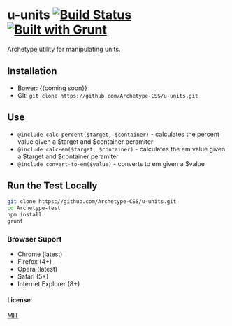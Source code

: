# u-units [![Build Status](https://secure.travis-ci.org/Archetype-CSS/u-units.png?branch=master)](http://travis-ci.org/Archetype-CSS/u-units) [![Built with Grunt](https://cdn.gruntjs.com/builtwith.png)](http://gruntjs.com/)

Archetype utility for manipulating units.

## Installation
  * [Bower](http://bower.io): {{coming soon}}
  * Git: `git clone https://github.com/Archetype-CSS/u-units.git`

## Use
  * `@include calc-percent($target, $container)` - calculates the percent value
    given a $target and $container peramiter
  * `@include calc-em($target, $container)` - calculates the em value given
    a $target and $container peramiter
  * `@include convert-to-em($value)` - converts to em given a $value

## Run the Test Locally

```bash
git clone https://github.com/Archetype-CSS/u-units.git
cd Archetype-test
npm install
grunt
```

### Browser Suport
  * Chrome (latest)
  * Firefox (4+)
  * Opera (latest)
  * Safari (5+)
  * Internet Explorer (8+)

#### License
[MIT](/LICENSE.md)

